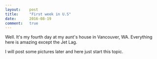 ```yaml
---
layout:    post
title:     "First week in U.S"
date:      2016-08-19
comment:   true
---
```


Well. It's my fourth day at my aunt's house in Vancouver, WA. Everything here is amazing except the Jet Lag.

I will post some pictures later and here just start this topic.
